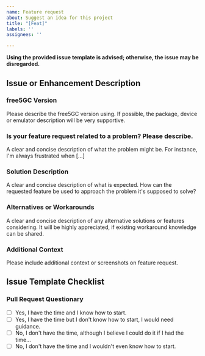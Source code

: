 ```yaml
---
name: Feature request
about: Suggest an idea for this project
title: "[Feat]"
labels: ''
assignees: ''

---
```


**Using the provided issue template is advised; otherwise, the issue may be disregarded.**
<!-- Please, remove the warning above before submitting the issue -->

## Issue or Enhancement Description

### free5GC Version
Please describe the free5GC version using. If possible, the package, device or emulator description will be very supportive.

### Is your feature request related to a problem? Please describe.
A clear and concise description of what the problem might be. For instance, I'm always frustrated when [...]

### Solution Description
A clear and concise description of what is expected. How can the requested feature be used to approach the problem it's supposed to solve?

### Alternatives or Workarounds
A clear and concise description of any alternative solutions or features considering. It will be highly appreciated, if existing workaround knowledge can be shared.

### Additional Context
Please include additional context or screenshots on feature request.

## Issue Template Checklist

<!-- Please answer the questions below. If not the issue might be disregarded. -->

### Pull Request Questionary

<!-- free5GC will be happy to welcome first contributor’s, in order to broaden the community. -->

- [ ] Yes, I have the time and I know how to start.
- [ ] Yes, I have the time but I don't know how to start, I would need guidance.
- [ ] No, I don't have the time, although I believe I could do it if I had the time...
- [ ] No, I don't have the time and I wouldn't even know how to start.
